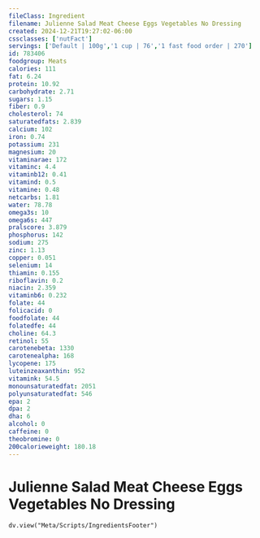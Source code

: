 ```yaml
---
fileClass: Ingredient
filename: Julienne Salad Meat Cheese Eggs Vegetables No Dressing
created: 2024-12-21T19:27:02-06:00
cssclasses: ['nutFact']
servings: ['Default | 100g','1 cup | 76','1 fast food order | 270']
id: 783406
foodgroup: Meats
calories: 111
fat: 6.24
protein: 10.92
carbohydrate: 2.71
sugars: 1.15
fiber: 0.9
cholesterol: 74
saturatedfats: 2.839
calcium: 102
iron: 0.74
potassium: 231
magnesium: 20
vitaminarae: 172
vitaminc: 4.4
vitaminb12: 0.41
vitamind: 0.5
vitamine: 0.48
netcarbs: 1.81
water: 78.78
omega3s: 10
omega6s: 447
pralscore: 3.879
phosphorus: 142
sodium: 275
zinc: 1.13
copper: 0.051
selenium: 14
thiamin: 0.155
riboflavin: 0.2
niacin: 2.359
vitaminb6: 0.232
folate: 44
folicacid: 0
foodfolate: 44
folatedfe: 44
choline: 64.3
retinol: 55
carotenebeta: 1330
carotenealpha: 168
lycopene: 175
luteinzeaxanthin: 952
vitamink: 54.5
monounsaturatedfat: 2051
polyunsaturatedfat: 546
epa: 2
dpa: 2
dha: 6
alcohol: 0
caffeine: 0
theobromine: 0
200calorieweight: 180.18
---
```


# Julienne Salad Meat Cheese Eggs Vegetables No Dressing

```dataviewjs
dv.view("Meta/Scripts/IngredientsFooter")
```